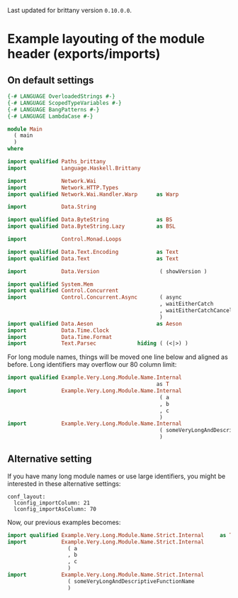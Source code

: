 
Last updated for brittany version `0.10.0.0`.

# Example layouting of the module header (exports/imports)

## On default settings

~~~~.hs
{-# LANGUAGE OverloadedStrings #-}
{-# LANGUAGE ScopedTypeVariables #-}
{-# LANGUAGE BangPatterns #-}
{-# LANGUAGE LambdaCase #-}

module Main
  ( main
  )
where

import qualified Paths_brittany
import           Language.Haskell.Brittany

import           Network.Wai
import           Network.HTTP.Types
import qualified Network.Wai.Handler.Warp      as Warp

import           Data.String

import qualified Data.ByteString               as BS
import qualified Data.ByteString.Lazy          as BSL

import           Control.Monad.Loops

import qualified Data.Text.Encoding            as Text
import qualified Data.Text                     as Text

import           Data.Version                   ( showVersion )

import qualified System.Mem
import qualified Control.Concurrent
import           Control.Concurrent.Async       ( async
                                                , waitEitherCatch
                                                , waitEitherCatchCancel
                                                )
import qualified Data.Aeson                    as Aeson
import           Data.Time.Clock
import           Data.Time.Format
import           Text.Parsec             hiding ( (<|>) )
~~~~

For long module names, things will be moved one line below and aligned as
before. Long identifiers may overflow our 80 column limit:

~~~~.hs
import qualified Example.Very.Long.Module.Name.Internal
                                               as T
import           Example.Very.Long.Module.Name.Internal
                                                ( a
                                                , b
                                                , c
                                                )
import           Example.Very.Long.Module.Name.Internal
                                                ( someVeryLongAndDescriptiveFunctionName
                                                )
~~~~

## Alternative setting

If you have many long module names or use large identifiers, you might
be interested in these alternative settings:

~~~~
conf_layout:
  lconfig_importColumn: 21
  lconfig_importAsColumn: 70
~~~~

Now, our previous examples becomes:

~~~~.hs
import qualified Example.Very.Long.Module.Name.Strict.Internal     as T
import           Example.Very.Long.Module.Name.Strict.Internal
                   ( a
                   , b
                   , c
                   )
import           Example.Very.Long.Module.Name.Strict.Internal
                   ( someVeryLongAndDescriptiveFunctionName
                   )
~~~~
